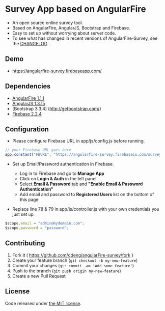
# Survey App based on AngularFire

* An open source online survey tool.
* Based on AngularFire, AngularJS, Bootstrap and Firebase.
* Easy to set up without worrying about server code.
* To see what has changed in recent versions of AngularFire-Survey, see the [CHANGELOG](https://github.com/cdeng/angularFire-survey/blob/master/CHANGELOG.md).

## Demo

* https://angularfire-survey.firebaseapp.com/

## Dependencies

* [AngularFire 1.1.1](http://angularfire.com)
* [AngularJS 1.3.15](http://angularjs.org/)
* [Bootstrap 3.3.4] (http://getbootstrap.com/)
* [Firebase 2.2.4](http://firebase.com)

## Configuration

* Please configure Firebase URL in app/js/config.js before running.

```javascript
// your Firebase URL goes here
app.constant("FBURL", "https://angularfire-survey.firebaseio.com/surveys");
```

* Set up Email/Password authentication in Firebase.

    - Log in to Firebase and go to **Manage App**
    - Click on **Login & Auth** in the left panel
    - Select **Email & Password** tab and **"Enable Email & Password Authentication"**
    - Add email and password to **Registered Users** list on the bottom of this page

* Replace line 78 & 79 in app/js/controller.js with your own credentials you just set up.

```javascript
$scope.email = "admin@mydomain.com";
$scope.password = "password";
```

## Contributing

1. Fork it ( https://github.com/cdeng/angularFire-survey/fork )
2. Create your feature branch (`git checkout -b my-new-feature`)
3. Commit your changes (`git commit -am 'Add some feature'`)
4. Push to the branch (`git push origin my-new-feature`)
5. Create a new Pull Request

## License

Code released under [the MIT license](https://github.com/twbs/bootstrap/blob/master/LICENSE).
